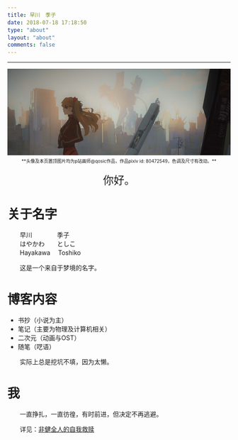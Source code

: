 ```yaml
---
title: 早川　季子
date: 2018-07-18 17:18:50
type: "about"
layout: "about"
comments: false
---
```


***

<img src="index/Asuka.jpg" alt="Asuka" width="682">

<center><font size = 1> **头像及本页置顶图片均为p站画师@qosic作品，作品pixiv id: 80472549，色调及尺寸有改动。** </font></center>

</br>

<center><font size = 5> 你好。 </font></center>

# 关于名字
　　早川　　　　季子  
　　はやかわ　　としこ  
　　Hayakawa 　Toshiko

　　这是一个来自于梦境的名字。

# 博客内容

- 书抄（小说为主）
- 笔记（主要为物理及计算机相关）
- 二次元（动画与OST）
- 随笔（呓语）

　　实际上总是挖坑不填，因为太懒。

# 我

　　一直挣扎，一直彷徨，有时前进，但决定不再逃避。

　　详见：[非健全人的自我救赎](https://blog.chen-137.me/tags/非健全人的自我救赎/)

